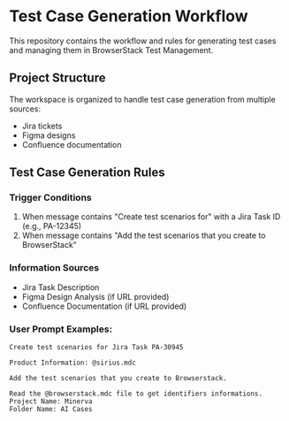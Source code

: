 # Test Case Generation Workflow

This repository contains the workflow and rules for generating test cases and managing them in BrowserStack Test Management.

## Project Structure

The workspace is organized to handle test case generation from multiple sources:
- Jira tickets
- Figma designs
- Confluence documentation

## Test Case Generation Rules

### Trigger Conditions
1. When message contains "Create test scenarios for" with a Jira Task ID (e.g., PA-12345)
2. When message contains "Add the test scenarios that you create to BrowserStack"

### Information Sources
- Jira Task Description
- Figma Design Analysis (if URL provided)
- Confluence Documentation (if URL provided)


### User Prompt Examples:
    Create test scenarios for Jira Task PA-30945

    Product Information: @sirius.mdc
    
    Add the test scenarios that you create to Browserstack.
    
    Read the @browserstack.mdc file to get identifiers informations.
    Project Name: Minerva
    Folder Name: AI Cases
